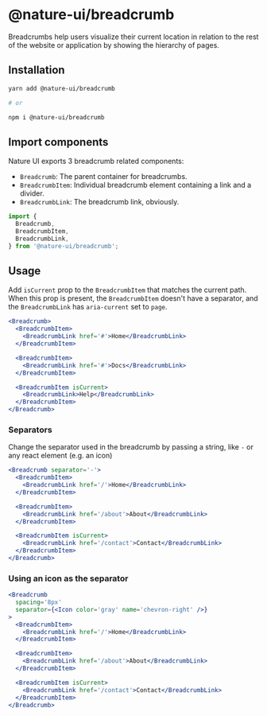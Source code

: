 # @nature-ui/breadcrumb

Breadcrumbs help users visualize their current location in relation to the rest
of the website or application by showing the hierarchy of pages.

## Installation

```sh
yarn add @nature-ui/breadcrumb

# or

npm i @nature-ui/breadcrumb
```

## Import components

Nature UI exports 3 breadcrumb related components:

- `Breadcrumb`: The parent container for breadcrumbs.
- `BreadcrumbItem`: Individual breadcrumb element containing a link and a
  divider.
- `BreadcrumbLink`: The breadcrumb link, obviously.

```js
import {
  Breadcrumb,
  BreadcrumbItem,
  BreadcrumbLink,
} from '@nature-ui/breadcrumb';
```

## Usage

Add `isCurrent` prop to the `BreadcrumbItem` that matches the current path. When
this prop is present, the `BreadcrumbItem` doesn't have a separator, and the
`BreadcrumbLink` has `aria-current` set to `page`.

```jsx
<Breadcrumb>
  <BreadcrumbItem>
    <BreadcrumbLink href='#'>Home</BreadcrumbLink>
  </BreadcrumbItem>

  <BreadcrumbItem>
    <BreadcrumbLink href='#'>Docs</BreadcrumbLink>
  </BreadcrumbItem>

  <BreadcrumbItem isCurrent>
    <BreadcrumbLink>Help</BreadcrumbLink>
  </BreadcrumbItem>
</Breadcrumb>
```

### Separators

Change the separator used in the breadcrumb by passing a string, like `-` or any
react element (e.g. an icon)

```jsx
<Breadcrumb separator='-'>
  <BreadcrumbItem>
    <BreadcrumbLink href='/'>Home</BreadcrumbLink>
  </BreadcrumbItem>

  <BreadcrumbItem>
    <BreadcrumbLink href='/about'>About</BreadcrumbLink>
  </BreadcrumbItem>

  <BreadcrumbItem isCurrent>
    <BreadcrumbLink href='/contact'>Contact</BreadcrumbLink>
  </BreadcrumbItem>
</Breadcrumb>
```

### Using an icon as the separator

```jsx
<Breadcrumb
  spacing='8px'
  separator={<Icon color='gray' name='chevron-right' />}
>
  <BreadcrumbItem>
    <BreadcrumbLink href='/'>Home</BreadcrumbLink>
  </BreadcrumbItem>

  <BreadcrumbItem>
    <BreadcrumbLink href='/about'>About</BreadcrumbLink>
  </BreadcrumbItem>

  <BreadcrumbItem isCurrent>
    <BreadcrumbLink href='/contact'>Contact</BreadcrumbLink>
  </BreadcrumbItem>
</Breadcrumb>
```
